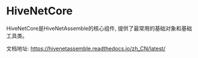 # HiveNetCore

HiveNetCore是HiveNetAssemble的核心组件, 提供了最常用的基础对象和基础工具类。

文档地址: https://hivenetassemble.readthedocs.io/zh_CN/latest/
